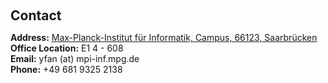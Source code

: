 <h1 id="contact"></h1>

<h2 style="margin: 60px 0px 10px;">Contact</h2>

<p><strong>Address:</strong> <a href="https://www.google.com/maps/place/E1+4,+Max-Planck-Institut+f%C3%BCr+Informatik/@49.2578757,7.0454334,18.75z/data=!4m6!3m5!1s0x4795b65bf1a72c05:0x855f5016c7af85f7!8m2!3d49.257775!4d7.04602!16zL20vMDNtYjRz?entry=ttu">Max-Planck-Institut für Informatik,
Campus, 66123, Saarbrücken</a>
<br />
<strong>Office Location:</strong> E1 4 - 608
<br />
<strong>Email:</strong> <email>yfan (at) mpi-inf.mpg.de</email>
<br />
<strong>Phone:</strong> +49 681 9325 2138 </p>
